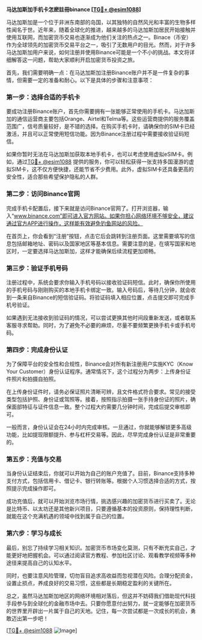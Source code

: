 **马达加斯加手机卡怎麽註冊binance [[TG💪+ @esim1088](https://t.me/s/esim1088)]**

马达加斯加是一个位于非洲东南部的岛国，以其独特的自然风光和丰富的生物多样性闻名于世。近年来，随着全球化的推进，越来越多的马达加斯加居民开始接触并使用互联网，而加密货币交易也逐渐成为他们关注的热点之一。Binace（币安）作为全球领先的加密货币交易平台之一，吸引了无数用户的目光。然而，对于许多马达加斯加用户来说，如何注册并使用Binance可能是一个不小的挑战。本文将详细解答这一问题，帮助大家顺利开启加密货币投资之旅。

首先，我们需要明确一点：在马达加斯加注册Binance账户并不是一件复杂的事情，但需要一定的准备和耐心。以下是具体的步骤和注意事项：

### **第一步：选择合适的手机卡**
要成功注册Binance账户，首先你需要拥有一张能够正常使用的手机卡。马达加斯加的通信运营商主要包括Orange、Airtel和Telma等。这些运营商提供的服务覆盖范围广，信号质量较好，是不错的选择。在购买手机卡时，请确保你的SIM卡已经激活，并且可以正常使用短信功能。因为Binance注册过程中需要接收验证码短信。

如果你暂时无法在马达加斯加获取本地手机卡，也可以考虑使用虚拟eSIM卡。例如，通过[TG💪+ @esim1088](https://t.me/s/esim1088) 提供的服务，你可以轻松获得一张支持多国漫游的虚拟SIM卡，这不仅方便快捷，还能节省不少费用。此外，虚拟SIM卡还具备更高的安全性，适合那些希望保护隐私的人群。

### **第二步：访问Binance官网**
完成手机卡配置后，接下来就是访问Binance官网了。打开浏览器，输入“www.binance.com”即可进入官方网站。如果你担心网络环境不够安全，建议通过官方APP进行操作，这样能有效避免钓鱼网站的风险。

在首页上，你会看到“注册”按钮，点击它后会跳转到注册页面。这里需要填写的信息包括邮箱地址、密码以及国家地区等基本信息。需要注意的是，在填写国家和地区时，一定要选择马达加斯加，这样才能确保后续流程更加顺畅。

### **第三步：验证手机号码**
注册过程中，系统会要求你输入手机号码以接收验证码短信。此时，确保你所使用的手机号码与刚刚购买的本地手机卡绑定一致。输入号码后，等待几分钟，就会收到一条来自Binance的短信验证码。将验证码填入相应位置，点击提交即可完成手机号验证。

如果遇到无法接收到验证码的情况，可以尝试更换其他时间段重新发送，或者联系客服寻求帮助。同时，为了避免不必要的麻烦，尽量不要频繁更换手机卡或手机号码。

### **第四步：完成身份认证**
为了保障平台的安全性和合规性，Binance会对所有新注册用户实施KYC（Know Your Customer）身份认证程序。通常情况下，这个过程分为两步：上传身份证件照片和拍摄自拍照。

在上传身份证件时，请务必保证照片清晰可辨，且文件格式符合要求。常见的接受类型包括护照、身份证或驾照等。接着，按照指示拍摄一张手持身份证的照片，确保面部特征与证件信息一致。整个过程大约需要几分钟时间，完成后提交审核即可。

一般而言，身份认证会在24小时内完成审核。一旦通过，你就能够解锁更多高级功能，比如提现限额提升、参与杠杆交易等。因此，尽早完成身份认证是非常重要的。

### **第五步：充值与交易**
当身份认证结束后，你就可以开始为自己的账户充值了。目前，Binance支持多种支付方式，包括信用卡、借记卡、银行转账等。根据个人习惯选择合适的方式，按照提示完成操作即可。

成功充值后，就可以开始浏览市场行情，挑选感兴趣的加密货币进行买卖了。无论是比特币、以太坊还是其他新兴项目，只要遵循基本的投资原则，保持理性判断，就能在这个充满机遇的领域中找到属于自己的位置。

### **第六步：学习与成长**
最后，别忘了持续学习相关知识。加密货币市场变化莫测，只有不断充实自己，才能更好地把握机会。可以通过阅读官方教程、参加社区讨论、观看教学视频等多种途径来提高自己的认知水平。

同时，也要注意风险管理，切勿盲目追求高收益而忽视潜在风险。合理分配资金，设置止损点，养成良好的交易习惯，这些都是长期稳定盈利的关键所在。

总之，虽然马达加斯加地区的网络环境相对落后，但这并不妨碍我们借助现代科技手段参与到全球化的金融市场中去。只要你愿意付出努力，就一定能够在加密货币的世界里开辟出一片属于自己的天地。记住，每一次尝试都是一次成长的机会，勇敢迈出第一步吧！

[[TG💪+ @esim1088](https://t.me/s/esim1088) ![Image](https://i.postimg.cc/4NQfJmqS/Snipaste-2025-05-13-00-14-12.png)]